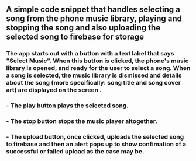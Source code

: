 ## A simple code snippet that handles selecting a song from the phone music library, playing and stopping the song and also uploading the selected song to firebase for storage

### The app starts out with a button with a text label that says "Select Music". When this button is clicked, the phone's music library is opened, and ready for the user to select a song. When a song is selected, the music library is dismissed and details about the song (more specifically: song title and song cover art) are displayed on the screen . 

### - The play button plays the selected song.
### - The stop button stops the music player altogether.
### - The upload button, once clicked, uploads the selected song to firebase and then an alert pops up to show confimation of a successful or failed upload as the case may be.
